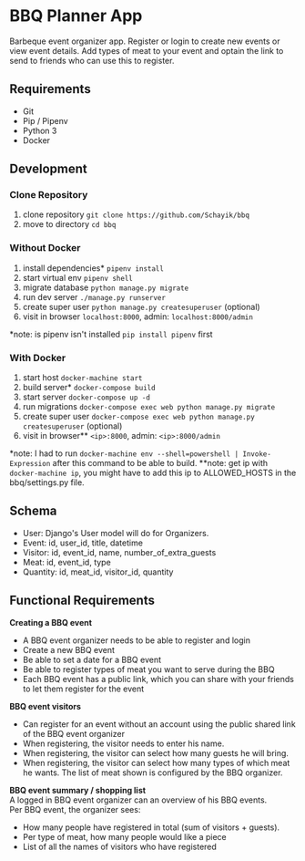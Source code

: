 
# BBQ Planner App
Barbeque event organizer app. Register or login to create new events or view event details. Add types of meat to your event and optain the link to send to friends who can use this to register.

## Requirements
* Git
* Pip / Pipenv
* Python 3
* Docker

## Development

### Clone Repository
1. clone repository `git clone https://github.com/Schayik/bbq`
2. move to directory `cd bbq`

### Without Docker
1. install dependencies* `pipenv install`
2. start virtual env `pipenv shell`
3. migrate database `python manage.py migrate`
4. run dev server `./manage.py runserver`
5. create super user `python manage.py createsuperuser` (optional)
2. visit in browser `localhost:8000`, admin: `localhost:8000/admin`

*note: is pipenv isn't installed `pip install pipenv` first

### With Docker
1. start host `docker-machine start`
2. build server* `docker-compose build`
3. start server `docker-compose up -d`
4. run migrations `docker-compose exec web python manage.py migrate`
5. create super user `docker-compose exec web python manage.py createsuperuser` (optional)
6. visit in browser** `<ip>:8000`, admin: `<ip>:8000/admin`

*note: I had to run `docker-machine env --shell=powershell | Invoke-Expression` after this command to be able to build.
**note: get ip with `docker-machine ip`, you might have to add this ip to ALLOWED_HOSTS in the bbq/settings.py file.

## Schema
* User: Django's User model will do for Organizers.
* Event: id, user_id, title, datetime
* Visitor: id, event_id, name, number_of_extra_guests
* Meat: id, event_id, type
* Quantity: id, meat_id, visitor_id, quantity

## Functional Requirements
**Creating a BBQ event**
* A BBQ event organizer needs to be able to register and login
* Create a new BBQ event
* Be able to set a date for a BBQ event
* Be able to register types of meat you want to serve during the BBQ
* Each BBQ event has a public link, which you can share with your friends to let them register for the event

**BBQ event visitors**
* Can register for an event without an account using the public shared link of the BBQ event organizer
* When registering, the visitor needs to enter his name.
* When registering, the visitor can select how many guests he will bring.
* When registering, the visitor can select how many types of which meat he wants. The list of meat shown is configured by the BBQ organizer.

**BBQ event summary / shopping list**  
A logged in BBQ event organizer can an overview of his BBQ events.  
Per BBQ event, the organizer sees:
* How many people have registered in total (sum of visitors + guests).
* Per type of meat, how many people would like a piece
* List of all the names of visitors who have registered
